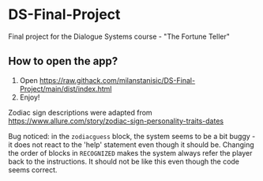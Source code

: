 # DS-Final-Project
Final project for the Dialogue Systems course - "The Fortune Teller"

## How to open the app?
1. Open https://raw.githack.com/milanstanisic/DS-Final-Project/main/dist/index.html
2. Enjoy!

Zodiac sign descriptions were adapted from https://www.allure.com/story/zodiac-sign-personality-traits-dates

Bug noticed: in the `zodiacguess` block, the system seems to be a bit buggy - it does not react to the 'help' statement even though it should be. Changing the order of blocks in `RECOGNIZED` makes the system always refer the player back to the instructions. It should not be like this even though the code seems correct. 
